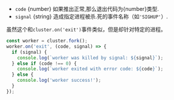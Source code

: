 <!-- YAML
added: v0.11.2
-->

* `code` {number} 如果推出正常,那么退出代码为{number}类型.
* `signal` {string} 造成指定进程被杀.死的事件名称（如`'SIGHUP'`）.

虽然这个和`cluster.on('exit')`事件类似，但是却针对特定的进程。

```js
const worker = cluster.fork();
worker.on('exit', (code, signal) => {
  if (signal) {
    console.log(`worker was killed by signal: ${signal}`);
  } else if (code !== 0) {
    console.log(`worker exited with error code: ${code}`);
  } else {
    console.log('worker success!');
  }
});
```

